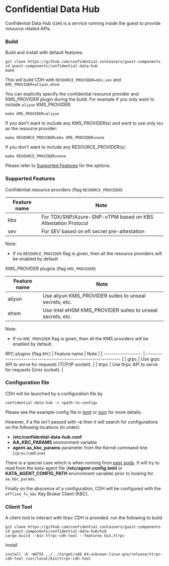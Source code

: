 # Confidential Data Hub

Confidential Data Hub (`CDH`) is a service running inside the guest to provide resource related
APIs.



### Build

Build and install with default features:

```shell
git clone https://github.com/confidential-containers/guest-components
cd guest-components/confidential-data-hub
make
```
This will build CDH with `RESOURCE_PROVIDER=kbs,sev` and `KMS_PROVIDER=aliyun,ehsm`

You can explicitly specify the confidential resource provider and KMS_PROVIDER plugin during the build.
For example if you only want to include `aliyun` KMS_PROVIDER: 

```shell
make KMS_PROVIDER=aliyun
```

If you don't want to include any KMS_PROVIDER(s) and want to use only `kbs` as the resource provider:
```shell
make RESOURCE_PROVIDER=kbs KMS_PROVIDER=none
```

If you don't want to include any RESOURCE_PROVIDER(s):
```shell
make RESOURCE_PROVIDER=none
```

Please refer to [Supported Features](#supported-features) for the options.

### Supported Features

Confidential resource providers (flag `RESOURCE_PROVIDER`)

| Feature name        |           Note                                                     |
| ------------------- | -----------------------------------------------------------------  |
| kbs                 | For TDX/SNP/Azure-SNP-vTPM based on KBS Attestation Protocol       |
| sev                 | For SEV based on efi secret pre-attestation                        |

Note:
- If no `RESOURCE_PROVIDER` flag is given, then all the resource providers will be enabled by default

KMS_PROVIDER plugins (flag `KMS_PROVIDER`)

| Feature name        |           Note                                                     |
| ------------------- | -----------------------------------------------------------------  |
| aliyun              | Use aliyun KMS_PROVIDER suites to unseal secrets, etc.                      |
| ehsm                | Use Intel eHSM KMS_PROVIDER suites to unseal secrets, etc.                  |

Note:
- If no `KMS_PROVIDER` flag is given, then all the KMS providers will be enabled by default.

RPC plugins (flag `RPC`)
| Feature name        |           Note                                                     |
| ------------------- | -----------------------------------------------------------------  |
| grpc                | Use grpc API to serve for requests (TCP/IP socket).                |
| ttrpc               | Use ttrpc API to serve for requests (Unix socket).                 |

### Configuration file

CDH will be launched by a configuration file by
```shell
confidential-data-hub -c <path-to-config>
```

Please see the example config file in [toml](./example.config.toml) or [json](./example.config.json) for more details.

However, if a file isn't passed with **-c** then it will search for configurations on the
following locations (in order):

* **/etc/confidential-data-hub.conf**
* **AA_KBC_PARAMS** environment variable
* **agent.aa_kbc_params** parameter from the Kernel command-line (`/proc/cmdline`)

There is a special case which is when running from [peer pods](https://github.com/confidential-containers/cloud-api-adaptor). It
will try to read from the kata-agent file (**/etc/agent-config.toml** or **KATA_AGENT_CONFIG_PATH** environment variable) prior
to looking for `aa_kbc_params`.

Finally on the abscence of a configuration, CDH will be configured with the `offline_fs_kbc` Key Broker Client (KBC).
### Client Tool

A client tool to interact with ttrpc CDH is provided. run the following to build
```shell
git clone https://github.com/confidential-containers/guest-components
cd guest-components/confidential-data-hub/hub
cargo build --bin ttrpc-cdh-tool --features bin,ttrpc
```

Install
```shell
install -D -m0755 ../../target/x86_64-unknown-linux-gnu/release/ttrpc-cdh-tool /usr/local/bin/ttrpc-cdh-tool
```
